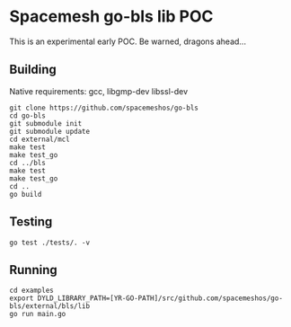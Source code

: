 # Spacemesh go-bls lib POC

This is an experimental early POC. Be warned, dragons ahead...

## Building

Native requirements: gcc, libgmp-dev libssl-dev

```
git clone https://github.com/spacemeshos/go-bls
cd go-bls
git submodule init
git submodule update
cd external/mcl
make test
make test_go
cd ../bls
make test
make test_go
cd ..
go build
```

## Testing
```
go test ./tests/. -v
```

## Running
```
cd examples
export DYLD_LIBRARY_PATH=[YR-GO-PATH]/src/github.com/spacemeshos/go-bls/external/bls/lib
go run main.go

```

